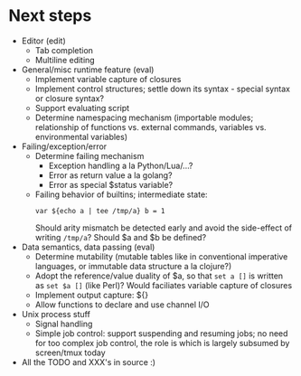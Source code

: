 # Next steps

* Editor (edit)
    - Tab completion
    - Multiline editing
* General/misc runtime feature (eval)
    - Implement variable capture of closures
    - Implement control structures; settle down its syntax - special syntax or
      closure syntax?
    - Support evaluating script
    - Determine namespacing mechanism (importable modules; relationship of
      functions vs. external commands, variables vs. environmental variables)
* Failing/exception/error
    - Determine failing mechanism
        + Exception handling a la Python/Lua/...?
        + Error as return value a la golang?
        + Error as special $status variable?
    - Failing behavior of builtins; intermediate state:
        ```
        var ${echo a | tee /tmp/a} b = 1
        ```
      Should arity mismatch be detected early and avoid the side-effect of
      writing `/tmp/a`? Should $a and $b be defined?
* Data semantics, data passing (eval)
    - Determine mutability (mutable tables like in conventional imperative
      languages, or immutable data structure a la clojure?)
    - Adopt the reference/value duality of $a, so that `set a []` is
      written as `set $a []` (like Perl)? Would faciliates variable capture of
      closures
    - Implement output capture: ${}
    - Allow functions to declare and use channel I/O
* Unix process stuff
    - Signal handling
    - Simple job control: support suspending and resuming jobs; no need for
      too complex job control, the role is which is largely subsumed by
      screen/tmux today
* All the TODO and XXX's in source :)
